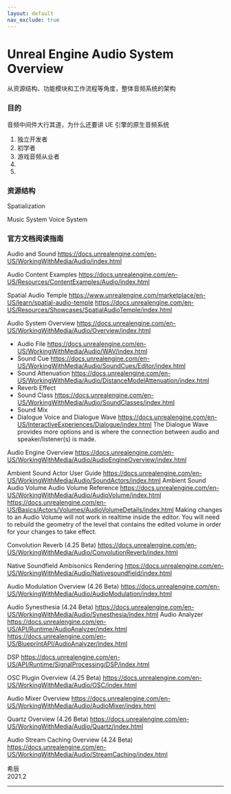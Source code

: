 ```yaml
---
layout: default
nav_exclude: true
---
```


# Unreal Engine Audio System Overview

从资源结构、功能模块和工作流程等角度，整体音频系统的架构

### 目的

音频中间件大行其道，为什么还要讲 UE 引擎的原生音频系统

1. 独立开发者
1. 初学者
1. 游戏音频从业者
1.
1.

### 资源结构

Spatialization

Music System
Voice System

### 官方文档阅读指南

Audio and Sound
https://docs.unrealengine.com/en-US/WorkingWithMedia/Audio/index.html

Audio Content Examples
https://docs.unrealengine.com/en-US/Resources/ContentExamples/Audio/index.html

Spatial Audio Temple
https://www.unrealengine.com/marketplace/en-US/learn/spatial-audio-temple
https://docs.unrealengine.com/en-US/Resources/Showcases/SpatialAudioTemple/index.html

Audio System Overview
https://docs.unrealengine.com/en-US/WorkingWithMedia/Audio/Overview/index.html
- Audio File
https://docs.unrealengine.com/en-US/WorkingWithMedia/Audio/WAV/index.html
- Sound Cue
https://docs.unrealengine.com/en-US/WorkingWithMedia/Audio/SoundCues/Editor/index.html
- Sound Attenuation
https://docs.unrealengine.com/en-US/WorkingWithMedia/Audio/DistanceModelAttenuation/index.html
- Reverb Effect
- Sound Class
https://docs.unrealengine.com/en-US/WorkingWithMedia/Audio/SoundClasses/index.html
- Sound Mix
- Dialogue Voice and Dialogue Wave
https://docs.unrealengine.com/en-US/InteractiveExperiences/Dialogue/index.html
The Dialogue Wave provides more options and is where the connection between audio and speaker/listener(s) is made.

Audio Engine Overview
https://docs.unrealengine.com/en-US/WorkingWithMedia/Audio/AudioEngineOverview/index.html

Ambient Sound Actor User Guide
https://docs.unrealengine.com/en-US/WorkingWithMedia/Audio/SoundActors/index.html
Ambient Sound
Audio Volume
Audio Volume Reference
https://docs.unrealengine.com/en-US/WorkingWithMedia/Audio/AudioVolume/index.html
https://docs.unrealengine.com/en-US/Basics/Actors/Volumes/AudioVolumeDetails/index.html
Making changes to an Audio Volume will not work in realtime inside the editor. You will need to rebuild the geometry of the level that contains the edited volume in order for your changes to take effect.

Convolution Reverb (4.25 Beta)
https://docs.unrealengine.com/en-US/WorkingWithMedia/Audio/ConvolutionReverb/index.html

Native Soundfield Ambisonics Rendering
https://docs.unrealengine.com/en-US/WorkingWithMedia/Audio/Nativesoundfield/index.html

Audio Modulation Overview (4.26 Beta)
https://docs.unrealengine.com/en-US/WorkingWithMedia/Audio/AudioModulation/index.html

Audio Synesthesia (4.24 Beta)
https://docs.unrealengine.com/en-US/WorkingWithMedia/Audio/Synesthesia/index.html
Audio Analyzer
https://docs.unrealengine.com/en-US/API/Runtime/AudioAnalyzer/index.html
https://docs.unrealengine.com/en-US/BlueprintAPI/AudioAnalyzer/index.html

DSP
https://docs.unrealengine.com/en-US/API/Runtime/SignalProcessing/DSP/index.html

OSC Plugin Overview (4.25 Beta)
https://docs.unrealengine.com/en-US/WorkingWithMedia/Audio/OSC/index.html

Audio Mixer Overview
https://docs.unrealengine.com/en-US/WorkingWithMedia/Audio/AudioMixer/index.html

Quartz Overview (4.26 Beta)
https://docs.unrealengine.com/en-US/WorkingWithMedia/Audio/Quartz/index.html

Audio Stream Caching Overview (4.24 Beta)
https://docs.unrealengine.com/en-US/WorkingWithMedia/Audio/StreamCaching/index.html


希辰\
2021.2

---